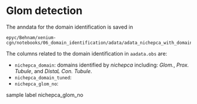 # Glom detection

The anndata for the domain identification is saved in
```
epyc/Behnam/xenium-cgn/notebooks/06_domain_identification/adata/adata_nichepca_with_domain_tuned_v1.h5ad
```
The columns related to the domain identification in ```aadata.obs``` are:

* ```nichepca_domain```: domains identified by *nichepca* including: *Glom.*, *Prox. Tubule*, and *DistaL Con. Tubule*.
* ```nichepca_domain_tuned```:
* ```nichepca_glom_no```:

sample	label			nichepca_glom_no
